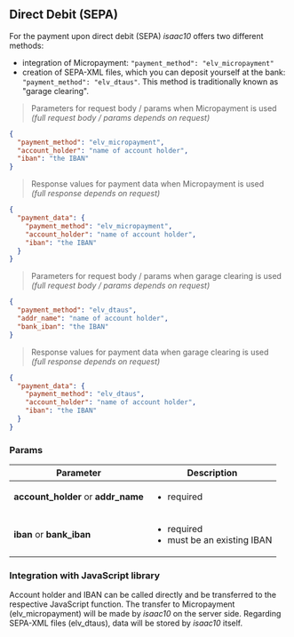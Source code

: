 ## Direct Debit (SEPA)

For the payment upon direct debit (SEPA) _isaac10_ offers two different methods:

-   integration of Micropayment: `"payment_method": "elv_micropayment"`
-   creation of SEPA-XML files, which you can deposit yourself at the bank: `"payment_method": "elv_dtaus"`. This method is traditionally known as "garage clearing".

> Parameters for request body / params when Micropayment is used<br>
> _(full request body / params depends on request)_

```json
{
  "payment_method": "elv_micropayment",
  "account_holder": "name of account holder",
  "iban": "the IBAN"
}
```

> Response values for payment data when Micropayment is used<br>
> _(full response depends on request)_

```json
{
  "payment_data": {
    "payment_method": "elv_micropayment",
    "account_holder": "name of account holder",
    "iban": "the IBAN"
  }
}
```

> Parameters for request body / params when garage clearing is used<br>
> _(full request body / params depends on request)_

```json
{
  "payment_method": "elv_dtaus",
  "addr_name": "name of account holder",
  "bank_iban": "the IBAN"
}
```

> Response values for payment data when garage clearing is used<br>
> _(full response depends on request)_

```json
{
  "payment_data": {
    "payment_method": "elv_dtaus",
    "account_holder": "name of account holder",
    "iban": "the IBAN"
  }
}
```

### Params

Parameter | Description
----------|-------------
**account_holder** or **addr_name**  | <ul> <li>required </li>  </ul>
**iban** or **bank_iban** | <ul> <li>required </li> <li>must be an existing IBAN </li>  </ul>

### Integration with JavaScript library

Account holder and IBAN can be called directly and be transferred to the respective JavaScript function. The transfer to Micropayment (elv_micropayment) will be made by _isaac10_ on the server side. Regarding SEPA-XML files (elv_dtaus), data will be stored by _isaac10_ itself.
